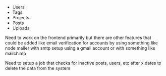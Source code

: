 - Users
- Tags
- Projects
- Posts
- Uploads

Need to work on the frontend primarily but there are other features that could be added like email verification for accounts by using something like node mailer with smtp setup using a gmail account or with something like mailchimp

Need to setup a job that checks for inactive posts, users, etc after x dates to delete the data from the system
